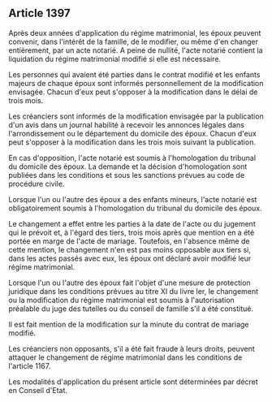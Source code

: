 Article 1397
----
Après deux années d'application du régime matrimonial, les époux peuvent
convenir, dans l'intérêt de la famille, de le modifier, ou même d'en changer
entièrement, par un acte notarié. A peine de nullité, l'acte notarié contient la
liquidation du régime matrimonial modifié si elle est nécessaire.

Les personnes qui avaient été parties dans le contrat modifié et les enfants
majeurs de chaque époux sont informés personnellement de la modification
envisagée. Chacun d'eux peut s'opposer à la modification dans le délai de trois
mois.

Les créanciers sont informés de la modification envisagée par la publication
d'un avis dans un journal habilité à recevoir les annonces légales dans
l'arrondissement ou le département du domicile des époux. Chacun d'eux peut
s'opposer à la modification dans les trois mois suivant la publication.

En cas d'opposition, l'acte notarié est soumis à l'homologation du tribunal du
domicile des époux. La demande et la décision d'homologation sont publiées dans
les conditions et sous les sanctions prévues au code de procédure civile.

Lorsque l'un ou l'autre des époux a des enfants mineurs, l'acte notarié est
obligatoirement soumis à l'homologation du tribunal du domicile des époux.

Le changement a effet entre les parties à la date de l'acte ou du jugement qui
le prévoit et, à l'égard des tiers, trois mois après que mention en a été portée
en marge de l'acte de mariage. Toutefois, en l'absence même de cette mention, le
changement n'en est pas moins opposable aux tiers si, dans les actes passés avec
eux, les époux ont déclaré avoir modifié leur régime matrimonial.

Lorsque l'un ou l'autre des époux fait l'objet d'une mesure de protection
juridique dans les conditions prévues au titre XI du livre Ier, le changement ou
la modification du régime matrimonial est soumis à l'autorisation préalable du
juge des tutelles ou du conseil de famille s'il a été constitué.

Il est fait mention de la modification sur la minute du contrat de mariage
modifié.

Les créanciers non opposants, s'il a été fait fraude à leurs droits, peuvent
attaquer le changement de régime matrimonial dans les conditions de l'article
1167.

Les modalités d'application du présent article sont déterminées par décret en
Conseil d'Etat.
